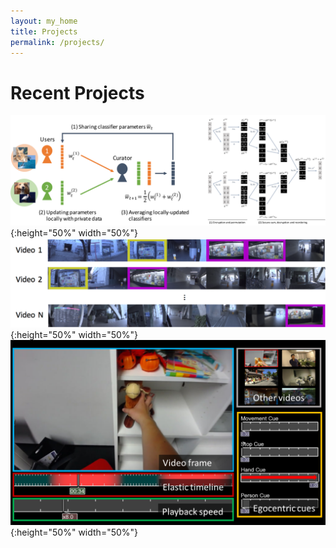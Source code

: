 ```yaml
---
layout: my_home
title: Projects
permalink: /projects/
---
```


# Recent Projects
[![](/images/ybks-arxiv2017.png)](https://yonetaniryo.github.io/2017/07/16/ybks-iccv2017.html){:height="50%" width="50%"}
[![](/images/yks-eccv2016.png)](https://yonetaniryo.github.io/2016/07/12/yks-eccv2016.html){:height="50%" width="50%"}
[![](/images/hys-chi2017.png)](https://yonetaniryo.github.io/2017/01/16/hys-chi2017.html){:height="50%" width="50%"}
